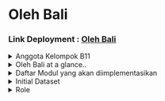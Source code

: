 # Oleh Bali

### Link Deployment : [Oleh Bali](http://ezar-akhdan-olehbali.pbp.cs.ui.ac.id/ 'Oleh Bali Website')

<details>
<summary>Anggota Kelompok B11</summary>

- Yemima Clara Nainggolan (2306245825)
- Nabilah Devina Mu'min (2306245876)
- Rogerio Geraldo Wibhowo (2306245623)
- Ezar Akhdan Shada Surahman (2306165894)
- Alya Rasheeda Yuvana (2306165641)
</details>

<details>
<summary>Oleh Bali at a glance..</summary>
OlehBali: Dari Bali, Bawa Pulang Pesona Bali

Bali selalu menjadi tujuan wisata favorit, baik bagi wisatawan lokal maupun mancanegara. Selain pantai dan pemandangannya yang menawan, Bali juga dikenal dengan kerajinan tangan dan produk khasnya yang menarik. Namun, tidak jarang wisatawan merasa kesulitan untuk menemukan souvenir yang autentik dan terjangkau di tengah banyaknya pilihan yang tersedia. OlehBali hadir untuk menjawab kebutuhan ini.

OlehBali adalah platform digital yang mempermudah wisatawan dalam menemukan dan membeli oleh-oleh khas Bali. Melalui fitur-fitur yang user-friendly, wisatawan dapat menelusuri berbagai pilihan souvenir yang dihasilkan langsung oleh pengrajin lokal. Dengan begitu, setiap produk yang ditawarkan bukan hanya barang, tapi juga mencerminkan nilai budaya dan tradisi Bali.

Beberapa fitur utama dari OlehBali adalah:
- Penjual: Penjual bisa menambahkan produk ke tokonya, mengedit harga, dan mengelola profil toko. Halaman My Products memungkinkan penjual untuk melihat dan mengedit produk, serta menambah atau menghapus produk.
- Profil dan Manajemen Toko: Pembeli bisa mengedit profil (foto, nama, kewarganegaraan). Penjual bisa mengedit informasi toko (foto, nama, alamat, lokasi). Pembeli dapat mencari toko dan memfilter berdasarkan lokasi (kecamatan/kelurahan).
- Katalog Produk (Pembeli): Pembeli bisa mencari dan memfilter produk berdasarkan harga, kategori, dan jumlah like. Setiap produk memiliki halaman detail dengan opsi like, wishlist, dan review.
Wishlist: Pembeli bisa menambah produk ke wishlist, melihat total harga range dari item wishlist, dan menghapus item yang tidak diinginkan.
- Review dan Like: Pembeli bisa memberikan like pada produk dan menulis review. Review akan ditampilkan dengan foto dan username, sementara like bisa digunakan sebagai filter katalog.

OlehBali memberikan manfaat nyata bagi wisatawan dan pengrajin lokal Bali. Bagi wisatawan, platform ini memudahkan penelusuran dan pembelian souvenir autentik dengan harga yang transparan, sehingga mereka bisa membawa pulang oleh-oleh khas tanpa khawatir dengan harga yang berlebihan. Di sisi lain, pengrajin lokal mendapatkan eksposur lebih luas, memungkinkan produk mereka dikenal oleh pasar yang lebih besar. Dengan ini, OlehBali tidak hanya memfasilitasi transaksi, tetapi juga mendukung keberlangsungan ekonomi kreatif di Bali dan melestarikan warisan budaya melalui karya seni lokal.

</details>

<details>
<summary>Daftar Modul yang akan diimplementasikan</summary>
</details>

<details>
<summary>Initial Dataset</summary>
</details>

<details>
<summary>Role</summary>
</details>
